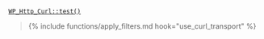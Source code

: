 <p><code><a href="https://developer.wordpress.org/reference/classes/wp_http_curl/test/">WP_Http_Curl::test()</a></code></p>

<blockquote>

{% include functions/apply_filters.md hook="use_curl_transport" %}

</blockquote>
